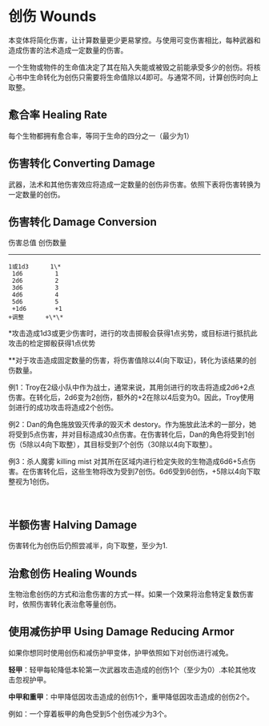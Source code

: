 # 创伤 Wounds

本变体将简化伤害，让计算数量更少更易掌控。与使用可变伤害相比，每种武器和造成伤害的法术造成一定数量的伤害。

一个生物或物件的生命值决定了其在陷入失能或被毁之前能承受多少的创伤。将核心书中生命转化为创伤只需要将生命值除以4即可。与通常不同，计算创伤时向上取整。

## 愈合率 Healing Rate

每个生物都拥有愈合率，等同于生命的四分之一（最少为1）

## 伤害转化 Converting Damage

武器，法术和其他伤害效应将造成一定数量的创伤非伤害。依照下表将伤害转换为一定数量的创伤。

## 伤害转化 Damage Conversion

   伤害总值   创伤数量
  ---------- ----------
    1或1d3      1\*
     1d6         1
     2d6         2
     3d6         3
     4d6         4
     5d6         5
     +1d6        +1
    +调整      +\*\*

\*攻击造成1d3或更少伤害时，进行的攻击掷骰会获得1点劣势，或目标进行抵抗此攻击的检定掷骰获得1点优势

\*\*对于攻击造成固定数量的伤害，将伤害值除以4(向下取证)，转化为该结果的创伤数量。

例1：Troy在2级小队中作为战士，通常来说，其用剑进行的攻击将造成2d6+2点伤害。在转化后，2d6变为2创伤，额外的+2在除以4后变为0。因此，Troy使用剑进行的成功攻击将造成2个创伤。

例2：Dan的角色施放毁灭传承的毁灭术
destory。作为施放此法术的一部分，她将受到5点伤害，并对目标造成30点伤害。在伤害转化后，Dan的角色将受到1创伤（5除以4向下取整），其目标受到7个创伤（30除以4向下取整）。

例3：杀人魔雾 killing mist
对其所在区域内进行检定失败的生物造成6d6+5点伤害。在伤害转化后，这些生物将改为受到7创伤。6d6受到6创伤，+5除以4向下取整视为1创伤。

 

## 半额伤害 Halving Damage

伤害转化为创伤后仍照尝减半，向下取整，至少为1.

## 治愈创伤 Healing Wounds

生物治愈创伤的方式和治愈伤害的方式一样。如果一个效果将治愈特定复数伤害时，依照伤害转化表治愈等量创伤。

## 使用减伤护甲 Using Damage Reducing Armor

如果你想同时使用创伤和减伤护甲变体，护甲依照如下对创伤进行减免。

**轻甲**：轻甲每轮降低本轮第一次武器攻击造成的创伤1个（至少为0）.本轮其他攻击忽视护甲。

**中甲和重甲**：中甲降低因攻击造成的创伤1个，重甲降低因攻击造成的创伤2个。

例如：一个穿着板甲的角色受到5个创伤减少为3个。

 
